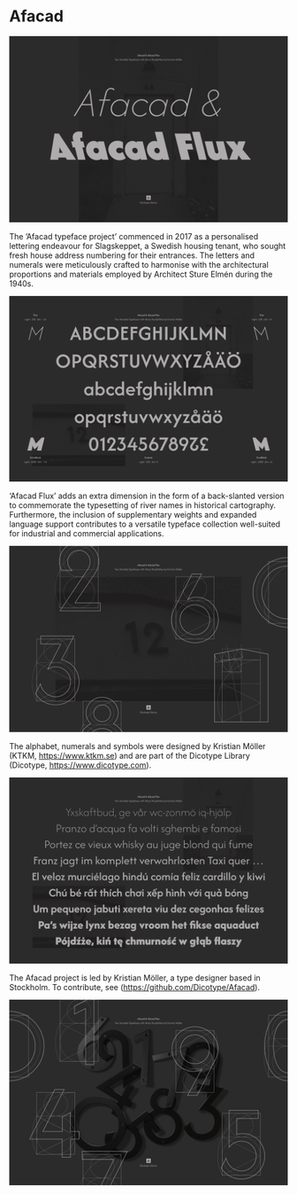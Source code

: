 # Afacad
![Afacad Flux Promotion 1](https://github.com/Dicotype/Afacad/blob/main/documents/afacad_flux_01_promo.png)

The ’Afacad typeface project’ commenced in 2017 as a personalised lettering endeavour for Slagskeppet, a Swedish housing tenant, who sought fresh house address numbering for their entrances. The letters and numerals were meticulously crafted to harmonise with the architectural proportions and materials employed by Architect Sture Elmén during the 1940s.

![Afacad Flux Promotion 2](https://github.com/Dicotype/Afacad/blob/main/documents/afacad_flux_02_promo.png)

‘Afacad Flux’ adds an extra dimension in the form of a back-slanted version to commemorate the typesetting of river names in historical cartography. Furthermore, the inclusion of supplementary weights and expanded language support contributes to a versatile typeface collection well-suited for industrial and commercial applications.

![Afacad Flux Promotion 3](https://github.com/Dicotype/Afacad/blob/main/documents/afacad_flux_03_promo.png)

The alphabet, numerals and symbols were designed by Kristian Möller (KTKM, https://www.ktkm.se) and are part of the Dicotype Library (Dicotype, https://www.dicotype.com).

![Afacad Flux Promotion 4](https://github.com/Dicotype/Afacad/blob/main/documents/afacad_flux_04_promo.png)

The Afacad project is led by Kristian Möller, a type designer based in Stockholm. To contribute, see (https://github.com/Dicotype/Afacad).

![Afacad Flux Promotion 5](https://github.com/Dicotype/Afacad/blob/main/documents/afacad_flux_05_promo.png)


